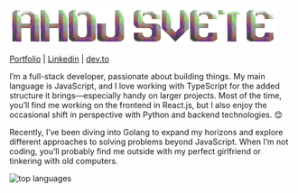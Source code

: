 ![banner](banner.png)

[Portfolio](https://asqit.deno.dev) | [Linkedin](www.linkedin.com/in/ondřej-tuček-a4b80a340) | [dev.to](https://dev.to/iasqiti)

I’m a full-stack developer, passionate about building things. My main language is JavaScript, and I love working with TypeScript for the added structure it brings—especially handy on larger projects. Most of the time, you’ll find me working on the frontend in React.js, but I also enjoy the occasional shift in perspective with Python and backend technologies. 😊

Recently, I’ve been diving into Golang to expand my horizons and explore different approaches to solving problems beyond JavaScript. 
When I’m not coding, you’ll probably find me outside with my perfect girlfriend or tinkering with old computers.


![top languages](https://github-language-widget.deno.dev/?username=Asqit&color=828582)
